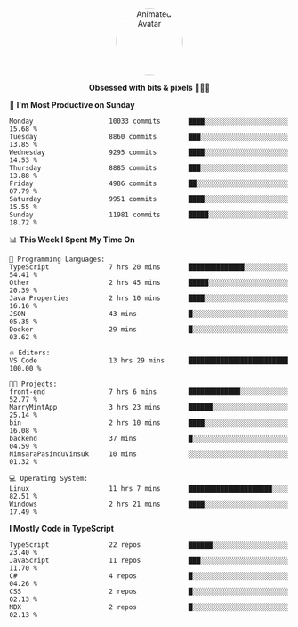 
<div align="center">
  <img 
    src="https://i.postimg.cc/W1R4TF4j/d6kpuve-c97567cf-518b-4b86-a271-5c89d88d22f7.gif" 
    width="120" 
    height="120" 
    alt="Animated Avatar" 
    style="border-radius: 50%;" 
  />
  
  <strong>Obsessed with bits & pixels 🧑‍💻🎨</strong>
</div>


<!--
### 🛠️ Main Tech Stack

<div align="center">
  <img src="https://cdn.jsdelivr.net/gh/devicons/devicon/icons/javascript/javascript-original.svg" height="25" alt="JavaScript" />
  <img src="https://cdn.jsdelivr.net/gh/devicons/devicon/icons/react/react-original.svg" height="25" alt="React" />
  <img src="https://cdn.jsdelivr.net/gh/devicons/devicon/icons/cplusplus/cplusplus-original.svg" height="25" alt="C++" />
  <img src="https://cdn.jsdelivr.net/gh/devicons/devicon/icons/rust/rust-original.svg" height="25" alt="Rust" />
  <img src="https://cdn.jsdelivr.net/gh/devicons/devicon/icons/java/java-original.svg" height="25" alt="Java" />
  <img src="https://skillicons.dev/icons?i=mysql" height="25" alt="MySQL" />
  <img src="https://skillicons.dev/icons?i=pr" height="25" alt="Premiere Pro" />
</div> -->

<!--START_SECTION:waka-->
📅 **I'm Most Productive on Sunday** 

```text
Monday                   10033 commits       ████░░░░░░░░░░░░░░░░░░░░░   15.68 % 
Tuesday                  8860 commits        ███░░░░░░░░░░░░░░░░░░░░░░   13.85 % 
Wednesday                9295 commits        ████░░░░░░░░░░░░░░░░░░░░░   14.53 % 
Thursday                 8885 commits        ███░░░░░░░░░░░░░░░░░░░░░░   13.88 % 
Friday                   4986 commits        ██░░░░░░░░░░░░░░░░░░░░░░░   07.79 % 
Saturday                 9951 commits        ████░░░░░░░░░░░░░░░░░░░░░   15.55 % 
Sunday                   11981 commits       █████░░░░░░░░░░░░░░░░░░░░   18.72 % 
```


📊 **This Week I Spent My Time On** 

```text
💬 Programming Languages: 
TypeScript               7 hrs 20 mins       ██████████████░░░░░░░░░░░   54.41 % 
Other                    2 hrs 45 mins       █████░░░░░░░░░░░░░░░░░░░░   20.39 % 
Java Properties          2 hrs 10 mins       ████░░░░░░░░░░░░░░░░░░░░░   16.16 % 
JSON                     43 mins             █░░░░░░░░░░░░░░░░░░░░░░░░   05.35 % 
Docker                   29 mins             █░░░░░░░░░░░░░░░░░░░░░░░░   03.62 % 

🔥 Editors: 
VS Code                  13 hrs 29 mins      █████████████████████████   100.00 % 

🐱‍💻 Projects: 
front-end                7 hrs 6 mins        █████████████░░░░░░░░░░░░   52.77 % 
MarryMintApp             3 hrs 23 mins       ██████░░░░░░░░░░░░░░░░░░░   25.14 % 
bin                      2 hrs 10 mins       ████░░░░░░░░░░░░░░░░░░░░░   16.08 % 
backend                  37 mins             █░░░░░░░░░░░░░░░░░░░░░░░░   04.59 % 
NimsaraPasinduVinsuk     10 mins             ░░░░░░░░░░░░░░░░░░░░░░░░░   01.32 % 

💻 Operating System: 
Linux                    11 hrs 7 mins       █████████████████████░░░░   82.51 % 
Windows                  2 hrs 21 mins       ████░░░░░░░░░░░░░░░░░░░░░   17.49 % 
```

**I Mostly Code in TypeScript** 

```text
TypeScript               22 repos            ██████░░░░░░░░░░░░░░░░░░░   23.40 % 
JavaScript               11 repos            ███░░░░░░░░░░░░░░░░░░░░░░   11.70 % 
C#                       4 repos             █░░░░░░░░░░░░░░░░░░░░░░░░   04.26 % 
CSS                      2 repos             █░░░░░░░░░░░░░░░░░░░░░░░░   02.13 % 
MDX                      2 repos             █░░░░░░░░░░░░░░░░░░░░░░░░   02.13 % 
```




<!--END_SECTION:waka-->
